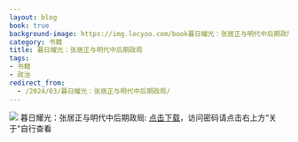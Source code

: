 ```yaml
---
layout: blog
book: true
background-image: https://img.locyoo.com/book暮日耀光：张居正与明代中后期政局.jpg
category: 书籍
title: 暮日耀光：张居正与明代中后期政局
tags:
- 书籍
- 政治
redirect_from:
  - /2024/03/暮日耀光：张居正与明代中后期政局/
---
```

![](https://img.locyoo.com/book暮日耀光：张居正与明代中后期政局.jpg)
暮日耀光：张居正与明代中后期政局: <a name = "ref1" href="https://url18.ctfile.com/f/50983618-1323174952-a6d185?p=3619">点击下载</a>，访问密码请点击右上方“关于”自行查看